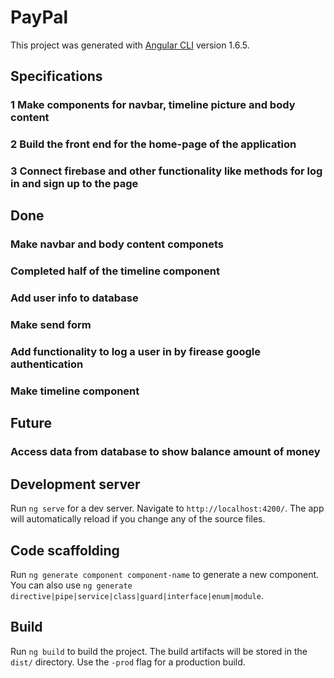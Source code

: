 # PayPal

This project was generated with [Angular CLI](https://github.com/angular/angular-cli) version 1.6.5.

## Specifications

### 1 Make components for navbar, timeline picture and body content
### 2 Build the front end for the home-page of the application
### 3 Connect firebase and other functionality like methods for log in and sign up to the page 

## Done
### Make navbar and body content componets
### Completed half of the timeline component
### Add user info to database
### Make send form
### Add functionality to log a user in by firease google authentication
### Make timeline component 

## Future

### Access data from database to show balance amount of money

## Development server

Run `ng serve` for a dev server. Navigate to `http://localhost:4200/`. The app will automatically reload if you change any of the source files.

## Code scaffolding

Run `ng generate component component-name` to generate a new component. You can also use `ng generate directive|pipe|service|class|guard|interface|enum|module`.

## Build

Run `ng build` to build the project. The build artifacts will be stored in the `dist/` directory. Use the `-prod` flag for a production build.
